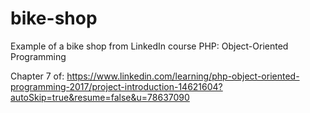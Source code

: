 # bike-shop
Example of a bike shop from LinkedIn course PHP: Object-Oriented Programming

Chapter 7 of:
https://www.linkedin.com/learning/php-object-oriented-programming-2017/project-introduction-14621604?autoSkip=true&resume=false&u=78637090
